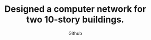 ---
title: "Wykonałem projekt sieci dla dwóch dziesięciokondygnacyjnych budynków."
title: "Designed a computer network for two 10-story buildings."
subtitle: "Github"
github: "https://github.com/asdfMaciej/projekt-sieci"
weight: 9
---